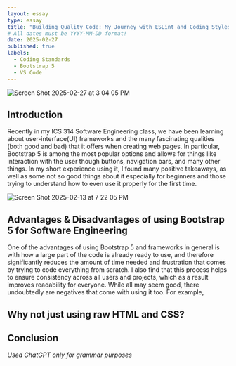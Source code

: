 ```yaml
---
layout: essay
type: essay
title: "Building Quality Code: My Journey with ESLint and Coding Styles"
# All dates must be YYYY-MM-DD format!
date: 2025-02-27
published: true
labels:
  - Coding Standards
  - Bootstrap 5
  - VS Code
---
```

![Screen Shot 2025-02-27 at 3 04 05 PM](https://github.com/user-attachments/assets/23233f9e-43b5-4bdd-8009-23527cf240c0)

## Introduction
Recently in my ICS 314 Software Engineering class, we have been learning about user-interface(UI) frameworks and the many fascinating qualities (both good and bad) that it offers when creating web pages. In particular, Bootstrap 5 is among the most popular options and allows for things like interaction with the user though buttons, navigation bars, and many other things. In my short experience using it, I found many positive takeaways, as well as some not so good things about it especially for beginners and those trying to understand how to even use it properly for the first time.


![Screen Shot 2025-02-13 at 7 22 05 PM](https://github.com/user-attachments/assets/57eb5f4f-8da9-44f3-af32-78d88e0a6de7)

## Advantages & Disadvantages of using Bootstrap 5 for Software Engineering
One of the advantages of using Bootstrap 5 and frameworks in general is with how a large part of the code is already ready to use, and therefore significantly reduces the amount of time needed and frustration that comes by trying to code everything from scratch. I also find that this process helps to ensure consistency across all users and projects, which as a result improves readability for everyone. While all may seem good, there undoubtedly are negatives that come with using it too. For example, 


## Why not just using raw HTML and CSS?



## Conclusion



*Used ChatGPT only for grammar purposes*
